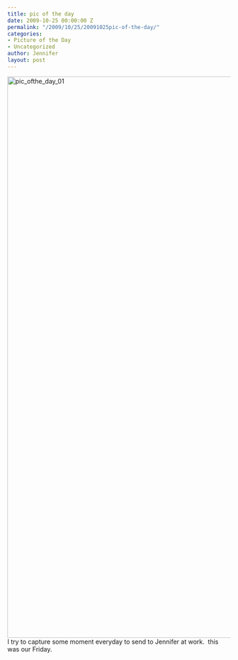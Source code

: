 ```yaml
---
title: pic of the day
date: 2009-10-25 00:00:00 Z
permalink: "/2009/10/25/20091025pic-of-the-day/"
categories:
- Picture of the Day
- Uncategorized
author: Jennifer
layout: post
---
```


<img title="pic_ofthe_day_01" height="1267" alt="pic_ofthe_day_01" width="950" class="alignleft size-full wp-image-518" src="/teamelam/assets/images/pic-of-the-day/1256453033000-missing.jpg" />I try to capture some moment everyday to send to Jennifer at work.  this was our Friday.
